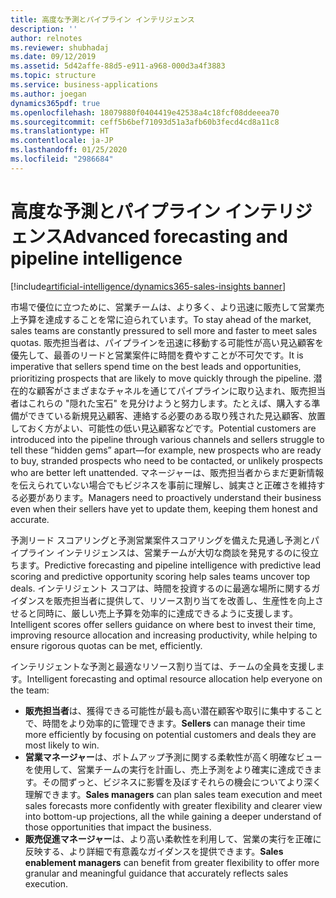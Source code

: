```yaml
---
title: 高度な予測とパイプライン インテリジェンス
description: ''
author: relnotes
ms.reviewer: shubhadaj
ms.date: 09/12/2019
ms.assetid: 5d42affe-88d5-e911-a968-000d3a4f3883
ms.topic: structure
ms.service: business-applications
ms.author: joegan
dynamics365pdf: true
ms.openlocfilehash: 18079880f0404419e42538a4c18fcf08ddeeea70
ms.sourcegitcommit: ceff5b6bef71093d51a3afb60b3fecd4cd8a11c8
ms.translationtype: HT
ms.contentlocale: ja-JP
ms.lasthandoff: 01/25/2020
ms.locfileid: "2986684"
---
```

# <a name="advanced-forecasting-and-pipeline-intelligence"></a><span data-ttu-id="d2df7-102">高度な予測とパイプライン インテリジェンス</span><span class="sxs-lookup"><span data-stu-id="d2df7-102">Advanced forecasting and pipeline intelligence</span></span>

[!include[artificial-intelligence/dynamics365-sales-insights banner](../includes/artificial-intelligence/dynamics365-sales-insights.md)]

<!--structure start-->
<span data-ttu-id="d2df7-103">市場で優位に立つために、営業チームは、より多く、より迅速に販売して営業売上予算を達成することを常に迫られています。</span><span class="sxs-lookup"><span data-stu-id="d2df7-103">To stay ahead of the market, sales teams are constantly pressured to sell more and faster to meet sales quotas.</span></span> <span data-ttu-id="d2df7-104">販売担当者は、パイプラインを迅速に移動する可能性が高い見込顧客を優先して、最善のリードと営業案件に時間を費やすことが不可欠です。</span><span class="sxs-lookup"><span data-stu-id="d2df7-104">It is imperative that sellers spend time on the best leads and opportunities, prioritizing prospects that are likely to move quickly through the pipeline.</span></span> <span data-ttu-id="d2df7-105">潜在的な顧客がさまざまなチャネルを通じてパイプラインに取り込まれ、販売担当者はこれらの "隠れた宝石" を見分けようと努力します。たとえば、購入する準備ができている新規見込顧客、連絡する必要のある取り残された見込顧客、放置しておく方がよい、可能性の低い見込顧客などです。</span><span class="sxs-lookup"><span data-stu-id="d2df7-105">Potential customers are introduced into the pipeline through various channels and sellers struggle to tell these “hidden gems” apart—for example, new prospects who are ready to buy, stranded prospects who need to be contacted, or unlikely prospects who are better left unattended.</span></span> <span data-ttu-id="d2df7-106">マネージャーは、販売担当者からまだ更新情報を伝えられていない場合でもビジネスを事前に理解し、誠実さと正確さを維持する必要があります。</span><span class="sxs-lookup"><span data-stu-id="d2df7-106">Managers need to proactively understand their business even when their sellers have yet to update them, keeping them honest and accurate.</span></span>

<span data-ttu-id="d2df7-107">予測リード スコアリングと予測営業案件スコアリングを備えた見通し予測とパイプライン インテリジェンスは、営業チームが大切な商談を発見するのに役立ちます。</span><span class="sxs-lookup"><span data-stu-id="d2df7-107">Predictive forecasting and pipeline intelligence with predictive lead scoring and predictive opportunity scoring help sales teams uncover top deals.</span></span> <span data-ttu-id="d2df7-108">インテリジェント スコアは、時間を投資するのに最適な場所に関するガイダンスを販売担当者に提供して、リソース割り当てを改善し、生産性を向上させると同時に、厳しい売上予算を効率的に達成できるように支援します。</span><span class="sxs-lookup"><span data-stu-id="d2df7-108">Intelligent scores offer sellers guidance on where best to invest their time, improving resource allocation and increasing productivity, while helping to ensure rigorous quotas can be met, efficiently.</span></span> 

<span data-ttu-id="d2df7-109">インテリジェントな予測と最適なリソース割り当ては、チームの全員を支援します。</span><span class="sxs-lookup"><span data-stu-id="d2df7-109">Intelligent forecasting and optimal resource allocation help everyone on the team:</span></span>

- <span data-ttu-id="d2df7-110">**販売担当者**は、獲得できる可能性が最も高い潜在顧客や取引に集中することで、時間をより効率的に管理できます。</span><span class="sxs-lookup"><span data-stu-id="d2df7-110">**Sellers** can manage their time more efficiently by focusing on potential customers and deals they are most likely to win.</span></span> 
- <span data-ttu-id="d2df7-111">**営業マネージャー**は、ボトムアップ予測に関する柔軟性が高く明確なビューを使用して、営業チームの実行を計画し、売上予測をより確実に達成できます。その間ずっと、ビジネスに影響を及ぼすそれらの機会についてより深く理解できます。</span><span class="sxs-lookup"><span data-stu-id="d2df7-111">**Sales managers** can plan sales team execution and meet sales forecasts more confidently with greater flexibility and clearer view into bottom-up projections, all the while gaining a deeper understand of those opportunities that impact the business.</span></span>
- <span data-ttu-id="d2df7-112">**販売促進マネージャー**は、より高い柔軟性を利用して、営業の実行を正確に反映する、より詳細で有意義なガイダンスを提供できます。</span><span class="sxs-lookup"><span data-stu-id="d2df7-112">**Sales enablement managers** can benefit from greater flexibility to offer more granular and meaningful guidance that accurately reflects sales execution.</span></span>

<!--structure end-->



